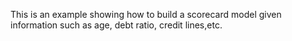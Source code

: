 This is an example showing how to build a scorecard model given information such as age, debt ratio, credit lines,etc.
